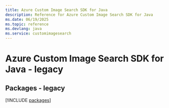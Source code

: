 ```yaml
---
title: Azure Custom Image Search SDK for Java
description: Reference for Azure Custom Image Search SDK for Java
ms.date: 06/19/2025
ms.topic: reference
ms.devlang: java
ms.service: customimagesearch
---
```

# Azure Custom Image Search SDK for Java - legacy
## Packages - legacy
[!INCLUDE [packages](custom-image-search-index.md)]